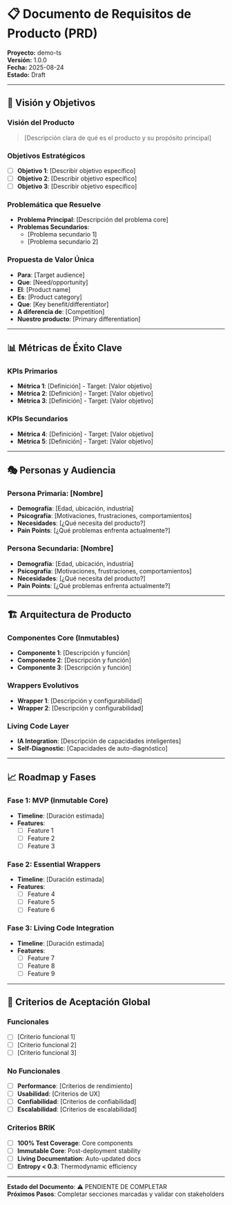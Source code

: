 # 📋 Documento de Requisitos de Producto (PRD)

**Proyecto:** demo-ts  
**Versión:** 1.0.0  
**Fecha:** 2025-08-24  
**Estado:** Draft

---

## 🎯 Visión y Objetivos

### Visión del Producto

> [Descripción clara de qué es el producto y su propósito principal]

### Objetivos Estratégicos

- [ ] **Objetivo 1**: [Describir objetivo específico]
- [ ] **Objetivo 2**: [Describir objetivo específico]
- [ ] **Objetivo 3**: [Describir objetivo específico]

### Problemática que Resuelve

- **Problema Principal**: [Descripción del problema core]
- **Problemas Secundarios**:
  - [Problema secundario 1]
  - [Problema secundario 2]

### Propuesta de Valor Única

- **Para**: [Target audience]
- **Que**: [Need/opportunity]
- **El**: [Product name]
- **Es**: [Product category]
- **Que**: [Key benefit/differentiator]
- **A diferencia de**: [Competition]
- **Nuestro producto**: [Primary differentiation]

---

## 📊 Métricas de Éxito Clave

### KPIs Primarios

- **Métrica 1**: [Definición] - Target: [Valor objetivo]
- **Métrica 2**: [Definición] - Target: [Valor objetivo]
- **Métrica 3**: [Definición] - Target: [Valor objetivo]

### KPIs Secundarios

- **Métrica 4**: [Definición] - Target: [Valor objetivo]
- **Métrica 5**: [Definición] - Target: [Valor objetivo]

---

## 🎭 Personas y Audiencia

### Persona Primaria: [Nombre]

- **Demografía**: [Edad, ubicación, industria]
- **Psicografía**: [Motivaciones, frustraciones, comportamientos]
- **Necesidades**: [¿Qué necesita del producto?]
- **Pain Points**: [¿Qué problemas enfrenta actualmente?]

### Persona Secundaria: [Nombre]

- **Demografía**: [Edad, ubicación, industria]
- **Psicografía**: [Motivaciones, frustraciones, comportamientos]
- **Necesidades**: [¿Qué necesita del producto?]
- **Pain Points**: [¿Qué problemas enfrenta actualmente?]

---

## 🏗️ Arquitectura de Producto

### Componentes Core (Inmutables)

- **Componente 1**: [Descripción y función]
- **Componente 2**: [Descripción y función]
- **Componente 3**: [Descripción y función]

### Wrappers Evolutivos

- **Wrapper 1**: [Descripción y configurabilidad]
- **Wrapper 2**: [Descripción y configurabilidad]

### Living Code Layer

- **IA Integration**: [Descripción de capacidades inteligentes]
- **Self-Diagnostic**: [Capacidades de auto-diagnóstico]

---

## 📈 Roadmap y Fases

### Fase 1: MVP (Inmutable Core)

- **Timeline**: [Duración estimada]
- **Features**:
  - [ ] Feature 1
  - [ ] Feature 2
  - [ ] Feature 3

### Fase 2: Essential Wrappers

- **Timeline**: [Duración estimada]
- **Features**:
  - [ ] Feature 4
  - [ ] Feature 5
  - [ ] Feature 6

### Fase 3: Living Code Integration

- **Timeline**: [Duración estimada]
- **Features**:
  - [ ] Feature 7
  - [ ] Feature 8
  - [ ] Feature 9

---

## 🎯 Criterios de Aceptación Global

### Funcionales

- [ ] [Criterio funcional 1]
- [ ] [Criterio funcional 2]
- [ ] [Criterio funcional 3]

### No Funcionales

- [ ] **Performance**: [Criterios de rendimiento]
- [ ] **Usabilidad**: [Criterios de UX]
- [ ] **Confiabilidad**: [Criterios de confiabilidad]
- [ ] **Escalabilidad**: [Criterios de escalabilidad]

### Criterios BRIK

- [ ] **100% Test Coverage**: Core components
- [ ] **Immutable Core**: Post-deployment stability
- [ ] **Living Documentation**: Auto-updated docs
- [ ] **Entropy < 0.3**: Thermodynamic efficiency

---

**Estado del Documento**: ⚠️ PENDIENTE DE COMPLETAR  
**Próximos Pasos**: Completar secciones marcadas y validar con stakeholders

